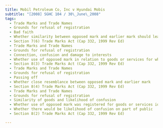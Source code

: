 ```yaml
---
title: Mobil Petroleum Co, Inc v Hyundai Mobis 
subtitle: "[2008] SGHC 104 / 30\_June\_2008"
tags:
  - Trade Marks and Trade Names
  - Grounds for refusal of registration
  - Bad faith
  - Whether similarity between opposed mark and earlier mark should lead to finding of bad faith
  - Section 7(6) Trade Marks Act (Cap 332, 1999 Rev Ed)
  - Trade Marks and Trade Names
  - Grounds for refusal of registration
  - Connection, confusion and damage to interests
  - Whether use of opposed mark in relation to goods or services for which registration was sought would indicate connection between those goods or services and proprietor of earlier mark
  - Section 8(3) Trade Marks Act (Cap 332, 1999 Rev Ed)
  - Trade Marks and Trade Names
  - Grounds for refusal of registration
  - Passing off
  - Whether close resemblance between opposed mark and earlier mark
  - Section 8(4) Trade Marks Act (Cap 332, 1999 Rev Ed)
  - Trade Marks and Trade Names
  - Grounds for refusal of registration
  - Similarity of goods and likelihood of confusion
  - Whether use of opposed mark was registered for goods or services identical with or similar to those for which earlier mark was protected
  - Whether there would be likelihood of confusion on part of public
  - Section 8(2) Trade Marks Act (Cap 332, 1999 Rev Ed)

---
```


